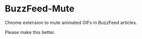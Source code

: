 BuzzFeed-Mute
=============

Chrome extension to mute animated GIFs in BuzzFeed articles.

Please make this better.
